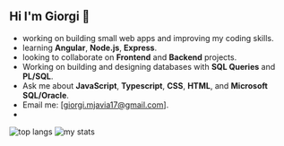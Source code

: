 ## Hi I'm Giorgi 👋

-  working on building small web apps and improving my coding skills.
-  learning **Angular**, **Node.js**, **Express**.
-  looking to collaborate on **Frontend** and **Backend** projects.
-  Working on building and designing databases with **SQL Queries** and **PL/SQL**.
-  Ask me about **JavaScript**, **Typescript**, **CSS**, **HTML**, and **Microsoft SQL/Oracle**.
-  Email me: [giorgi.mjavia17@gmail.com].
-  
<img alt="top langs" src="https://github-readme-stats.vercel.app/api/top-langs/?username=giorgimjavia&layout=compact" />

<img alt="my stats" src="https://github-readme-stats.vercel.app/api?username=giorgimjavia" />

